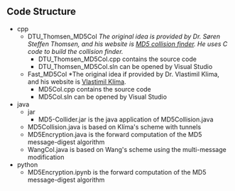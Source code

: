 ## Code Structure
* cpp
    * DTU_Thomsen_MD5Col
    *The original idea is provided by Dr. Søren Steffen Thomsen, and his website is [MD5 collision finder](http://www2.mat.dtu.dk/people/oldusers/S.Thomsen/wangmd5/). He uses C code to build the collision finder.*
        * DTU_Thomsen_MD5Col.cpp contains the source code
        * DTU_Thomsen_MD5Col.sln can be opened by Visual Studio
    * Fast_MD5Col
    *The original idea if provided by Dr. Vlastimil Klima, and his website is [Vlastimil Klíma](https://cryptography.hyperlink.cz/).
        * MD5Col.cpp contains the source code
        * MD5Col.sln can be opened by Visual Studio
* java
    * jar
        * MD5-Collider.jar is the java application of MD5Collision.java
    * MD5Collision.java is based on Klíma's scheme with tunnels
    * MD5Encryption.java is the forward computation of the MD5 message-digest algorithm
    * WangCol.java is based on Wang's scheme using the multi-message modification
* python
    * MD5Encryption.ipynb is the forward computation of the MD5 message-digest algorithm